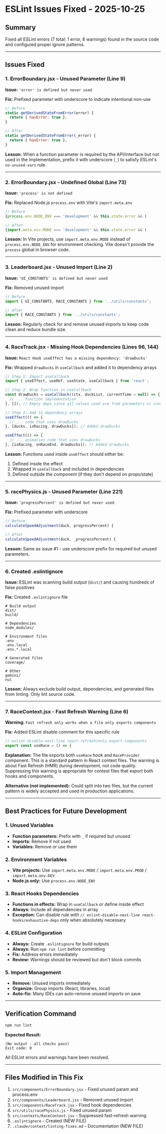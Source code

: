 # ESLint Issues Fixed - 2025-10-25

## Summary
Fixed all ESLint errors (7 total: 1 error, 6 warnings) found in the source code and configured proper ignore patterns.

---

## Issues Fixed

### 1. ErrorBoundary.jsx - Unused Parameter (Line 9)
**Issue:** `'error' is defined but never used`

**Fix:** Prefixed parameter with underscore to indicate intentional non-use
```javascript
// Before
static getDerivedStateFromError(error) {
  return { hasError: true };
}

// After
static getDerivedStateFromError(_error) {
  return { hasError: true };
}
```

**Lesson:** When a function parameter is required by the API/interface but not used in the implementation, prefix it with underscore (`_`) to satisfy ESLint's `no-unused-vars` rule.

---

### 2. ErrorBoundary.jsx - Undefined Global (Line 73)
**Issue:** `'process' is not defined`

**Fix:** Replaced Node.js `process.env` with Vite's `import.meta.env`
```javascript
// Before
{process.env.NODE_ENV === 'development' && this.state.error && (

// After
{import.meta.env.MODE === 'development' && this.state.error && (
```

**Lesson:** In Vite projects, use `import.meta.env.MODE` instead of `process.env.NODE_ENV` for environment checking. Vite doesn't provide the `process` global in browser code.

---

### 3. Leaderboard.jsx - Unused Import (Line 2)
**Issue:** `'UI_CONSTANTS' is defined but never used`

**Fix:** Removed unused import
```javascript
// Before
import { UI_CONSTANTS, RACE_CONSTANTS } from '../utils/constants';

// After
import { RACE_CONSTANTS } from '../utils/constants';
```

**Lesson:** Regularly check for and remove unused imports to keep code clean and reduce bundle size.

---

### 4. RaceTrack.jsx - Missing Hook Dependencies (Lines 96, 144)
**Issue:** `React Hook useEffect has a missing dependency: 'drawDucks'`

**Fix:** Wrapped `drawDucks` in `useCallback` and added it to dependency arrays
```javascript
// Step 1: Import useCallback
import { useEffect, useRef, useState, useCallback } from 'react';

// Step 2: Wrap function in useCallback
const drawDucks = useCallback((ctx, duckList, currentTime = null) => {
  // ... function implementation
}, []); // Empty deps since all values used are from parameters or constants

// Step 3: Add to dependency arrays
useEffect(() => {
  // ... code that uses drawDucks
}, [ducks, isRacing, drawDucks]); // Added drawDucks

useEffect(() => {
  // ... animation code that uses drawDucks
}, [isRacing, onRaceEnd, drawDucks]); // Added drawDucks
```

**Lesson:** Functions used inside `useEffect` should either be:
1. Defined inside the effect
2. Wrapped in `useCallback` and included in dependencies
3. Defined outside the component (if they don't depend on props/state)

---

### 5. racePhysics.js - Unused Parameter (Line 221)
**Issue:** `'progressPercent' is defined but never used`

**Fix:** Prefixed parameter with underscore
```javascript
// Before
calculateSpeedAdjustment(duck, progressPercent) {

// After
calculateSpeedAdjustment(duck, _progressPercent) {
```

**Lesson:** Same as issue #1 - use underscore prefix for required but unused parameters.

---

### 6. Created .eslintignore
**Issue:** ESLint was scanning build output (`dist/`) and causing hundreds of false positives

**Fix:** Created `.eslintignore` file
```
# Build output
dist/
build/

# Dependencies
node_modules/

# Environment files
.env
.env.local
.env.*.local

# Generated files
coverage/

# Other
gemini/
nul
```

**Lesson:** Always exclude build output, dependencies, and generated files from linting. Only lint source code.

---

### 7. RaceContext.jsx - Fast Refresh Warning (Line 6)
**Warning:** `Fast refresh only works when a file only exports components`

**Fix:** Added ESLint disable comment for this specific rule
```javascript
// eslint-disable-next-line react-refresh/only-export-components
export const useRace = () => {
```

**Explanation:** The file exports both `useRace` hook and `RaceProvider` component. This is a standard pattern in React context files. The warning is about Fast Refresh (HMR) during development, not code quality. Suppressing this warning is appropriate for context files that export both hooks and components.

**Alternative (not implemented):** Could split into two files, but the current pattern is widely accepted and used in production applications.

---

## Best Practices for Future Development

### 1. Unused Variables
- **Function parameters:** Prefix with `_` if required but unused
- **Imports:** Remove if not used
- **Variables:** Remove or use them

### 2. Environment Variables
- **Vite projects:** Use `import.meta.env.MODE` / `import.meta.env.PROD` / `import.meta.env.DEV`
- **Node.js only:** Use `process.env.NODE_ENV`

### 3. React Hooks Dependencies
- **Functions in effects:** Wrap in `useCallback` or define inside effect
- **Always:** Include all dependencies in array
- **Exception:** Can disable rule with `// eslint-disable-next-line react-hooks/exhaustive-deps` only when absolutely necessary

### 4. ESLint Configuration
- **Always:** Create `.eslintignore` for build outputs
- **Always:** Run `npm run lint` before committing
- **Fix:** Address errors immediately
- **Review:** Warnings should be reviewed but don't block commits

### 5. Import Management
- **Remove:** Unused imports immediately
- **Organize:** Group imports (React, libraries, local)
- **Auto-fix:** Many IDEs can auto-remove unused imports on save

---

## Verification Command
```bash
npm run lint
```

**Expected Result:**
```
(No output - all checks pass)
Exit code: 0
```

All ESLint errors and warnings have been resolved.

---

## Files Modified in This Fix
1. `src/components/ErrorBoundary.jsx` - Fixed unused param and process.env
2. `src/components/Leaderboard.jsx` - Removed unused import
3. `src/components/RaceTrack.jsx` - Fixed hook dependencies
4. `src/utils/racePhysics.js` - Fixed unused param
5. `src/contexts/RaceContext.jsx` - Suppressed fast-refresh warning
6. `.eslintignore` - Created (NEW FILE)
7. `.claude/context/linting-fixes.md` - Documentation (NEW FILE)
